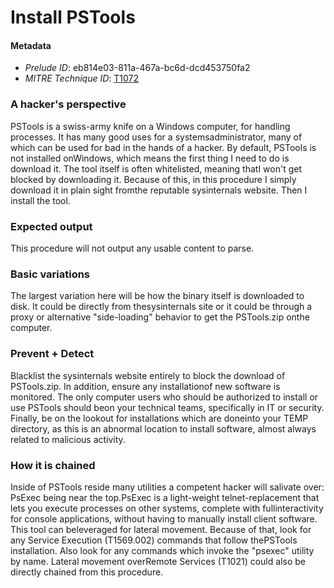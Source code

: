 
# Install PSTools

#### Metadata

- *Prelude ID*: eb814e03-811a-467a-bc6d-dcd453750fa2
- *MITRE Technique ID*: [T1072](https://attack.mitre.org/techniques/T1072)

### A hacker's perspective

PSTools is a swiss-army knife on a Windows computer, for handling processes. It has many good uses for a systemsadministrator, many of which can be used for bad in the hands of a hacker. By default, PSTools is not installed onWindows, which means the first thing I need to do is download it. The tool itself is often whitelisted, meaning thatI won't get blocked by downloading it. Because of this, in this procedure I simply download it in plain sight fromthe reputable sysinternals website. Then I install the tool.

### Expected output

This procedure will not output any usable content to parse.

### Basic variations

The largest variation here will be how the binary itself is downloaded to disk. It could be directly from thesysinternals site or it could be through a proxy or alternative "side-loading" behavior to get the PSTools.zip onthe computer.

### Prevent + Detect

Blacklist the sysinternals website entirely to block the download of PSTools.zip. In addition, ensure any installationof new software is monitored. The only computer users who should be authorized to install or use PSTools should beon your technical teams, specifically in IT or security. Finally, be on the lookout for installations which are doneinto your TEMP directory, as this is an abnormal location to install software, almost always related to malicious activity.

### How it is chained

Inside of PSTools reside many utilities a competent hacker will salivate over: PsExec being near the top.PsExec is a light-weight telnet-replacement that lets you execute processes on other systems, complete with fullinteractivity for console applications, without having to manually install client software. This tool can beleveraged for lateral movement. Because of that, look for any Service Execution (T1569.002) commands that follow thePSTools installation. Also look for any commands which invoke the "psexec" utility by name. Lateral movement overRemote Services (T1021) could also be directly chained from this procedure.
